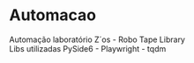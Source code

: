# Automacao
Automação laboratório Z´os - Robo Tape Library  
Libs utilizadas PySide6 - Playwright - tqdm 
